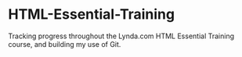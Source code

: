 # HTML-Essential-Training
Tracking progress throughout the Lynda.com HTML Essential Training course, and building my use of Git.

